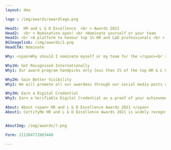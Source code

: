 ```yaml
---
layout: dma

logo : /img/awards/awardlogo.png

Head1:  HR and L & D Excellence  <br > Awards 2021
Head2:  <br > Nomination open! <br >Nominate yourself or your team
Head3: <br >A platform to honour top 1% HR and L&D professionals <br > across the globe 
BGImagelink: /img/awards/1.png
HeadCTA: Nominate

Why: <span>Why should I nominate myself or my team for the </span><br > HR and L & D Excellence  Awards 2021 <span>?</span>

Why1H: Get Recognised Internationally  
Why1: Our award program handpicks only less than 1% of the top HR & L &D professionals. To be recognized in the top one percentage means you are the best in the industry across the globe. You deserve to be recognized for your hard work. Nominate yourself and your team now.

Why2H: Gain Better Visibility
Why2: We will promote all our awardees through our social media posts and channels across Linkedin, Facebook, Twitter,  Instagram, Our Blog posts, etc. Our subscribers all across the globe will have access to this content and this will enable you gain more visibility and improve your personal / organization's branding. 

Why3H: Earn a Digital Credential 
Why3: Earn a Verifiable Digital Credential as a proof of your achievement. The awarded digital credentials can be shared across various social media platforms and also can be added to your LinkedIn profile. You will also be allowed to use the badge , certificate in your resume and email signatures. 

About: About <span> HR and L & D Excellence Awards 2021 </span>
About1: CertifyMe HR and L & D Excellence Awards 2021 is widely recognized across the corporate spectrum as the top honors for individual and team achievements in the domains including Human Resource and Learning and development. All organizations, public and private, for profit and non profit, large and small may submit nominations.<br> HR and L & D are key functions in any corporate firm, but unfortunately, professionals in this field of work are seldom recognized and often neglected to be appreciated for their selfless efforts. The HR and L & D Excellence Awards 2021 is an initiative to bridge this gap by recognizing and honoring the top 1% of HR and L&D professionals across the globe. If you are an HR professional and believe you have what it take to make it to the top do not wait please nominate yourself or your team. We would love to hear about your achievements. Let the world know about you and your team.


AboutImg: /img/awards/7.png

Form: 211204772803448

---
```



